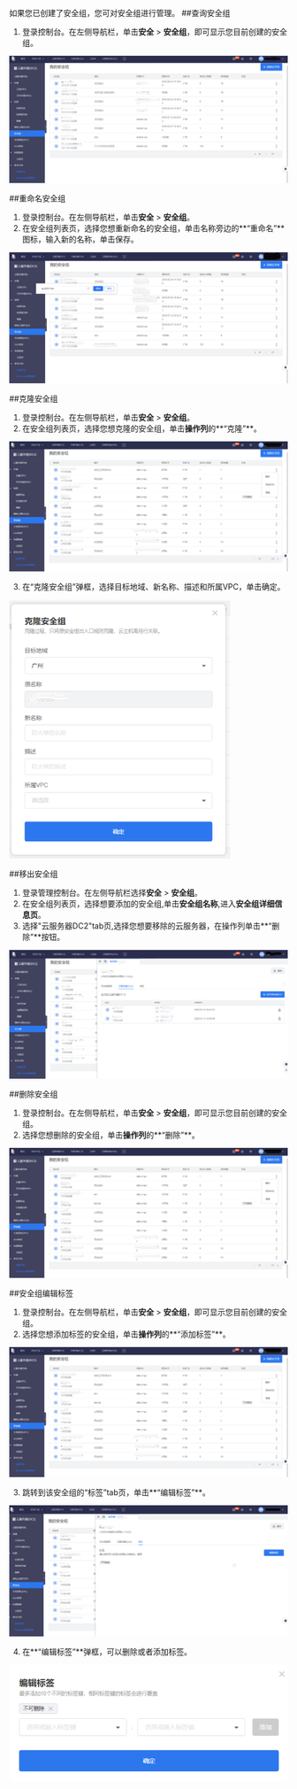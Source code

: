 如果您已创建了安全组，您可对安全组进行管理。
##查询安全组
1. 登录控制台。在左侧导航栏，单击**安全** > **安全组**，即可显示您目前创建的安全组。

 ![avatar](./picture/5.1.png)

##重命名安全组
1. 登录控制台。在左侧导航栏，单击**安全** > **安全组**。
2. 在安全组列表页，选择您想重新命名的安全组，单击名称旁边的**“重命名”**图标，输入新的名称，单击保存。

 ![avatar](./picture/5.2.png)

##克隆安全组
1. 登录控制台。在左侧导航栏，单击**安全** > **安全组**。
2. 在安全组列表页，选择您想克隆的安全组，单击**操作列**的**“克隆”**。

 ![avatar](./picture/5.3.png)

3. 在“克隆安全组”弹框，选择目标地域、新名称、描述和所属VPC，单击确定。

 ![avatar](./picture/5.4.png)

##移出安全组
1. 登录管理控制台。在左侧导航栏选择**安全** > **安全组**。
2. 在安全组列表页，选择想要添加的安全组,单击**安全组名称**,进入**安全组详细信息页**。
3. 选择"云服务器DC2"tab页,选择您想要移除的云服务器，在操作列单击**“删除”**按钮。

 ![avatar](./picture/3.1.png)

##删除安全组
1. 登录控制台。在左侧导航栏，单击**安全** > **安全组**，即可显示您目前创建的安全组。
2. 选择您想删除的安全组，单击**操作列**的**“删除”**。

 ![avatar](./picture/5.3.png)

##安全组编辑标签
1. 登录控制台。在左侧导航栏，单击**安全** > **安全组**，即可显示您目前创建的安全组。
2. 选择您想添加标签的安全组，单击**操作列**的**“添加标签”**。

 ![avatar](./picture/5.3.png)

3. 跳转到该安全组的“标签”tab页，单击**“编辑标签”**。
 
 ![avatar](./picture/5.5.png)

4. 在**“编辑标签”**弹框，可以删除或者添加标签。
 
 ![avatar](./picture/5.6.png)

